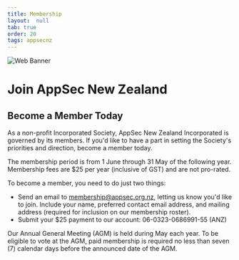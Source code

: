 ```yaml
---
title: Membership
layout:  null
tab: true
order: 20
tags: appsecnz
---
```


![Web Banner](/assets/images/AppSecNZ_Web_Banner.png)

# Join AppSec New Zealand

## Become a Member Today

As a non-profit Incorporated Society, AppSec New Zealand Incorporated is governed by 
its members. If you'd like to have a part in setting the Society's priorities and 
direction, become a member today.

The membership period is from 1 June through 31 May of the following year. 
Membership fees are $25 per year (inclusive of GST) and are not pro-rated.

To become a member, you need to do just two things:

* Send an email to [membership@appsec.org.nz](mailto:membership@appsec.org.nz), letting us know you'd like to join. Include your name, preferred contact email address, and mailing address (required for inclusion on our membership roster).
* Submit your $25 payment to our account: 06-0323-0686991-55 (ANZ)

Our Annual General Meeting (AGM) is held during May each year. To be eligible to vote
at the AGM, paid membership is required no less than seven (7) calendar days before the 
announced date of the AGM.



